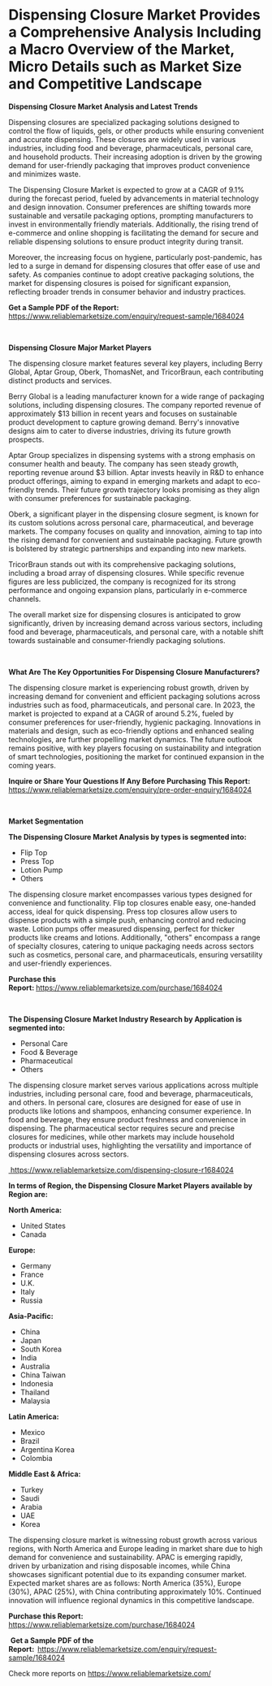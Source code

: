 <p><h1>Dispensing Closure Market Provides a Comprehensive Analysis Including a Macro Overview of the Market, Micro Details such as Market Size and Competitive Landscape</h1></p><p><strong>Dispensing Closure Market Analysis and Latest Trends</strong></p>
<p><p>Dispensing closures are specialized packaging solutions designed to control the flow of liquids, gels, or other products while ensuring convenient and accurate dispensing. These closures are widely used in various industries, including food and beverage, pharmaceuticals, personal care, and household products. Their increasing adoption is driven by the growing demand for user-friendly packaging that improves product convenience and minimizes waste.</p><p>The Dispensing Closure Market is expected to grow at a CAGR of 9.1% during the forecast period, fueled by advancements in material technology and design innovation. Consumer preferences are shifting towards more sustainable and versatile packaging options, prompting manufacturers to invest in environmentally friendly materials. Additionally, the rising trend of e-commerce and online shopping is facilitating the demand for secure and reliable dispensing solutions to ensure product integrity during transit.</p><p>Moreover, the increasing focus on hygiene, particularly post-pandemic, has led to a surge in demand for dispensing closures that offer ease of use and safety. As companies continue to adopt creative packaging solutions, the market for dispensing closures is poised for significant expansion, reflecting broader trends in consumer behavior and industry practices.</p></p>
<p><strong>Get a Sample PDF of the Report:&nbsp;</strong> <a href="https://www.reliablemarketsize.com/enquiry/request-sample/1684024?utm_campaign=3508&utm_medium=2&utm_source=Github&utm_content=ia&utm_term=04042025&utm_id=dispensing-closure">https://www.reliablemarketsize.com/enquiry/request-sample/1684024</a></p>
<p>&nbsp;</p>
<p><strong>Dispensing Closure Major Market Players</strong></p>
<p><p>The dispensing closure market features several key players, including Berry Global, Aptar Group, Oberk, ThomasNet, and TricorBraun, each contributing distinct products and services.</p><p>Berry Global is a leading manufacturer known for a wide range of packaging solutions, including dispensing closures. The company reported revenue of approximately $13 billion in recent years and focuses on sustainable product development to capture growing demand. Berry's innovative designs aim to cater to diverse industries, driving its future growth prospects.</p><p>Aptar Group specializes in dispensing systems with a strong emphasis on consumer health and beauty. The company has seen steady growth, reporting revenue around $3 billion. Aptar invests heavily in R&D to enhance product offerings, aiming to expand in emerging markets and adapt to eco-friendly trends. Their future growth trajectory looks promising as they align with consumer preferences for sustainable packaging.</p><p>Oberk, a significant player in the dispensing closure segment, is known for its custom solutions across personal care, pharmaceutical, and beverage markets. The company focuses on quality and innovation, aiming to tap into the rising demand for convenient and sustainable packaging. Future growth is bolstered by strategic partnerships and expanding into new markets.</p><p>TricorBraun stands out with its comprehensive packaging solutions, including a broad array of dispensing closures. While specific revenue figures are less publicized, the company is recognized for its strong performance and ongoing expansion plans, particularly in e-commerce channels.</p><p>The overall market size for dispensing closures is anticipated to grow significantly, driven by increasing demand across various sectors, including food and beverage, pharmaceuticals, and personal care, with a notable shift towards sustainable and consumer-friendly packaging solutions.</p></p>
<p>&nbsp;</p>
<p><strong>What Are The Key Opportunities For Dispensing Closure Manufacturers?</strong></p>
<p><p>The dispensing closure market is experiencing robust growth, driven by increasing demand for convenient and efficient packaging solutions across industries such as food, pharmaceuticals, and personal care. In 2023, the market is projected to expand at a CAGR of around 5.2%, fueled by consumer preferences for user-friendly, hygienic packaging. Innovations in materials and design, such as eco-friendly options and enhanced sealing technologies, are further propelling market dynamics. The future outlook remains positive, with key players focusing on sustainability and integration of smart technologies, positioning the market for continued expansion in the coming years.</p></p>
<p><strong>Inquire or Share Your Questions If Any Before Purchasing This Report:</strong> <a href="https://www.reliablemarketsize.com/enquiry/pre-order-enquiry/1684024?utm_campaign=3508&utm_medium=2&utm_source=Github&utm_content=ia&utm_term=04042025&utm_id=dispensing-closure">https://www.reliablemarketsize.com/enquiry/pre-order-enquiry/1684024</a></p>
<p>&nbsp;</p>
<p><strong>Market Segmentation</strong></p>
<p><strong>The Dispensing Closure Market Analysis by types is segmented into:</strong></p>
<p><ul><li>Flip Top</li><li>Press Top</li><li>Lotion Pump</li><li>Others</li></ul></p>
<p><p>The dispensing closure market encompasses various types designed for convenience and functionality. Flip top closures enable easy, one-handed access, ideal for quick dispensing. Press top closures allow users to dispense products with a simple push, enhancing control and reducing waste. Lotion pumps offer measured dispensing, perfect for thicker products like creams and lotions. Additionally, "others" encompass a range of specialty closures, catering to unique packaging needs across sectors such as cosmetics, personal care, and pharmaceuticals, ensuring versatility and user-friendly experiences.</p></p>
<p><strong>Purchase this Report:&nbsp;</strong><a href="https://www.reliablemarketsize.com/purchase/1684024?utm_campaign=3508&utm_medium=2&utm_source=Github&utm_content=ia&utm_term=04042025&utm_id=dispensing-closure">https://www.reliablemarketsize.com/purchase/1684024</a></p>
<p>&nbsp;</p>
<p><strong>The Dispensing Closure Market Industry Research by Application is segmented into:</strong></p>
<p><ul><li>Personal Care</li><li>Food & Beverage</li><li>Pharmaceutical</li><li>Others</li></ul></p>
<p><p>The dispensing closure market serves various applications across multiple industries, including personal care, food and beverage, pharmaceuticals, and others. In personal care, closures are designed for ease of use in products like lotions and shampoos, enhancing consumer experience. In food and beverage, they ensure product freshness and convenience in dispensing. The pharmaceutical sector requires secure and precise closures for medicines, while other markets may include household products or industrial uses, highlighting the versatility and importance of dispensing closures across sectors.</p></p>
<p><a href="https://www.reliablemarketsize.com/dispensing-closure-r1684024?utm_campaign=3508&utm_medium=2&utm_source=Github&utm_content=ia&utm_term=04042025&utm_id=dispensing-closure">&nbsp;https://www.reliablemarketsize.com/dispensing-closure-r1684024</a></p>
<p><strong>In terms of Region, the Dispensing Closure Market Players available by Region are:</strong></p>
<p>
    <p> <strong> North America: </strong>
        <ul>
            <li>United States</li>
            <li>Canada</li>
        </ul>
        </p> 
    <p> <strong> Europe: </strong>
        <ul>
            <li>Germany</li>
            <li>France</li>
            <li>U.K.</li>
            <li>Italy</li>
            <li>Russia</li>
        </ul>
        </p> 
    <p> <strong> Asia-Pacific: </strong>
        <ul>
            <li>China</li>
            <li>Japan</li>
            <li>South Korea</li>
            <li>India</li>
            <li>Australia</li>
            <li>China Taiwan</li>
            <li>Indonesia</li>
            <li>Thailand</li>
            <li>Malaysia</li>
        </ul>
        </p> 
    <p> <strong> Latin America: </strong>
        <ul>
            <li>Mexico</li>
            <li>Brazil</li>
            <li>Argentina Korea</li>
            <li>Colombia</li>
        </ul>
        </p> 
    <p> <strong> Middle East & Africa: </strong>
        <ul>
            <li>Turkey</li>
            <li>Saudi</li>
            <li>Arabia</li>
            <li>UAE</li>
            <li>Korea</li>
        </ul>
    </p>
    </p>
<p><p>The dispensing closure market is witnessing robust growth across various regions, with North America and Europe leading in market share due to high demand for convenience and sustainability. APAC is emerging rapidly, driven by urbanization and rising disposable incomes, while China showcases significant potential due to its expanding consumer market. Expected market shares are as follows: North America (35%), Europe (30%), APAC (25%), with China contributing approximately 10%. Continued innovation will influence regional dynamics in this competitive landscape.</p></p>
<p><strong>Purchase this Report: </strong><a href="https://www.reliablemarketsize.com/purchase/1684024?utm_campaign=3508&utm_medium=2&utm_source=Github&utm_content=ia&utm_term=04042025&utm_id=dispensing-closure">https://www.reliablemarketsize.com/purchase/1684024</a></p>
<p>&nbsp;<strong>Get a Sample PDF of the Report:&nbsp;&nbsp;</strong><a href="https://www.reliablemarketsize.com/enquiry/request-sample/1684024?utm_campaign=3508&utm_medium=2&utm_source=Github&utm_content=ia&utm_term=04042025&utm_id=dispensing-closure">https://www.reliablemarketsize.com/enquiry/request-sample/1684024</a></p>
<p><strong></strong></p>
<p>Check more reports on <a href="https://www.reliablemarketsize.com/?utm_campaign=3508&utm_medium=2&utm_source=Github&utm_content=ia&utm_term=04042025&utm_id=dispensing-closure">https://www.reliablemarketsize.com/</a></p>